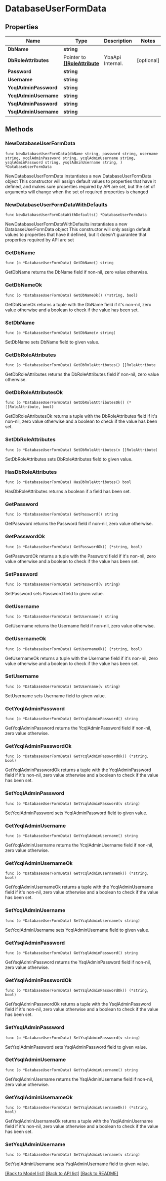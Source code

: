 # DatabaseUserFormData

## Properties

Name | Type | Description | Notes
------------ | ------------- | ------------- | -------------
**DbName** | **string** |  | 
**DbRoleAttributes** | Pointer to [**[]RoleAttribute**](RoleAttribute.md) | YbaApi Internal. | [optional] 
**Password** | **string** |  | 
**Username** | **string** |  | 
**YcqlAdminPassword** | **string** |  | 
**YcqlAdminUsername** | **string** |  | 
**YsqlAdminPassword** | **string** |  | 
**YsqlAdminUsername** | **string** |  | 

## Methods

### NewDatabaseUserFormData

`func NewDatabaseUserFormData(dbName string, password string, username string, ycqlAdminPassword string, ycqlAdminUsername string, ysqlAdminPassword string, ysqlAdminUsername string, ) *DatabaseUserFormData`

NewDatabaseUserFormData instantiates a new DatabaseUserFormData object
This constructor will assign default values to properties that have it defined,
and makes sure properties required by API are set, but the set of arguments
will change when the set of required properties is changed

### NewDatabaseUserFormDataWithDefaults

`func NewDatabaseUserFormDataWithDefaults() *DatabaseUserFormData`

NewDatabaseUserFormDataWithDefaults instantiates a new DatabaseUserFormData object
This constructor will only assign default values to properties that have it defined,
but it doesn't guarantee that properties required by API are set

### GetDbName

`func (o *DatabaseUserFormData) GetDbName() string`

GetDbName returns the DbName field if non-nil, zero value otherwise.

### GetDbNameOk

`func (o *DatabaseUserFormData) GetDbNameOk() (*string, bool)`

GetDbNameOk returns a tuple with the DbName field if it's non-nil, zero value otherwise
and a boolean to check if the value has been set.

### SetDbName

`func (o *DatabaseUserFormData) SetDbName(v string)`

SetDbName sets DbName field to given value.


### GetDbRoleAttributes

`func (o *DatabaseUserFormData) GetDbRoleAttributes() []RoleAttribute`

GetDbRoleAttributes returns the DbRoleAttributes field if non-nil, zero value otherwise.

### GetDbRoleAttributesOk

`func (o *DatabaseUserFormData) GetDbRoleAttributesOk() (*[]RoleAttribute, bool)`

GetDbRoleAttributesOk returns a tuple with the DbRoleAttributes field if it's non-nil, zero value otherwise
and a boolean to check if the value has been set.

### SetDbRoleAttributes

`func (o *DatabaseUserFormData) SetDbRoleAttributes(v []RoleAttribute)`

SetDbRoleAttributes sets DbRoleAttributes field to given value.

### HasDbRoleAttributes

`func (o *DatabaseUserFormData) HasDbRoleAttributes() bool`

HasDbRoleAttributes returns a boolean if a field has been set.

### GetPassword

`func (o *DatabaseUserFormData) GetPassword() string`

GetPassword returns the Password field if non-nil, zero value otherwise.

### GetPasswordOk

`func (o *DatabaseUserFormData) GetPasswordOk() (*string, bool)`

GetPasswordOk returns a tuple with the Password field if it's non-nil, zero value otherwise
and a boolean to check if the value has been set.

### SetPassword

`func (o *DatabaseUserFormData) SetPassword(v string)`

SetPassword sets Password field to given value.


### GetUsername

`func (o *DatabaseUserFormData) GetUsername() string`

GetUsername returns the Username field if non-nil, zero value otherwise.

### GetUsernameOk

`func (o *DatabaseUserFormData) GetUsernameOk() (*string, bool)`

GetUsernameOk returns a tuple with the Username field if it's non-nil, zero value otherwise
and a boolean to check if the value has been set.

### SetUsername

`func (o *DatabaseUserFormData) SetUsername(v string)`

SetUsername sets Username field to given value.


### GetYcqlAdminPassword

`func (o *DatabaseUserFormData) GetYcqlAdminPassword() string`

GetYcqlAdminPassword returns the YcqlAdminPassword field if non-nil, zero value otherwise.

### GetYcqlAdminPasswordOk

`func (o *DatabaseUserFormData) GetYcqlAdminPasswordOk() (*string, bool)`

GetYcqlAdminPasswordOk returns a tuple with the YcqlAdminPassword field if it's non-nil, zero value otherwise
and a boolean to check if the value has been set.

### SetYcqlAdminPassword

`func (o *DatabaseUserFormData) SetYcqlAdminPassword(v string)`

SetYcqlAdminPassword sets YcqlAdminPassword field to given value.


### GetYcqlAdminUsername

`func (o *DatabaseUserFormData) GetYcqlAdminUsername() string`

GetYcqlAdminUsername returns the YcqlAdminUsername field if non-nil, zero value otherwise.

### GetYcqlAdminUsernameOk

`func (o *DatabaseUserFormData) GetYcqlAdminUsernameOk() (*string, bool)`

GetYcqlAdminUsernameOk returns a tuple with the YcqlAdminUsername field if it's non-nil, zero value otherwise
and a boolean to check if the value has been set.

### SetYcqlAdminUsername

`func (o *DatabaseUserFormData) SetYcqlAdminUsername(v string)`

SetYcqlAdminUsername sets YcqlAdminUsername field to given value.


### GetYsqlAdminPassword

`func (o *DatabaseUserFormData) GetYsqlAdminPassword() string`

GetYsqlAdminPassword returns the YsqlAdminPassword field if non-nil, zero value otherwise.

### GetYsqlAdminPasswordOk

`func (o *DatabaseUserFormData) GetYsqlAdminPasswordOk() (*string, bool)`

GetYsqlAdminPasswordOk returns a tuple with the YsqlAdminPassword field if it's non-nil, zero value otherwise
and a boolean to check if the value has been set.

### SetYsqlAdminPassword

`func (o *DatabaseUserFormData) SetYsqlAdminPassword(v string)`

SetYsqlAdminPassword sets YsqlAdminPassword field to given value.


### GetYsqlAdminUsername

`func (o *DatabaseUserFormData) GetYsqlAdminUsername() string`

GetYsqlAdminUsername returns the YsqlAdminUsername field if non-nil, zero value otherwise.

### GetYsqlAdminUsernameOk

`func (o *DatabaseUserFormData) GetYsqlAdminUsernameOk() (*string, bool)`

GetYsqlAdminUsernameOk returns a tuple with the YsqlAdminUsername field if it's non-nil, zero value otherwise
and a boolean to check if the value has been set.

### SetYsqlAdminUsername

`func (o *DatabaseUserFormData) SetYsqlAdminUsername(v string)`

SetYsqlAdminUsername sets YsqlAdminUsername field to given value.



[[Back to Model list]](../README.md#documentation-for-models) [[Back to API list]](../README.md#documentation-for-api-endpoints) [[Back to README]](../README.md)


